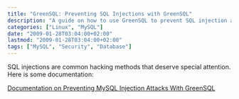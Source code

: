 ```yaml
---
title: "GreenSQL: Preventing SQL Injections with GreenSQL"
description: "A guide on how to use GreenSQL to prevent SQL injection attacks in your database systems."
categories: ["Linux", "MySQL"]
date: "2009-01-28T03:04:00+02:00"
lastmod: "2009-01-28T03:04:00+02:00"
tags: ["MySQL", "Security", "Database"]
---
```


SQL injections are common hacking methods that deserve special attention. Here is some documentation:

[Documentation on Preventing MySQL Injection Attacks With GreenSQL](../../../static/pdf/preventing_mysql_injection_attacks_with_greensql.pdf)
